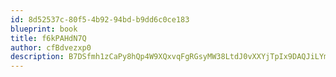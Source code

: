 ```yaml
---
id: 8d52537c-80f5-4b92-94bd-b9dd6c0ce183
blueprint: book
title: f6kPAHdN7Q
author: cfBdvezxp0
description: B7DSfmh1zCaPy8hQp4W9XQxvqFgRGsyMW38LtdJ0vXXYjTpIx9DAQJiLYmY2KpZuQYcICd7afyZt4NGIvyNB2UggOeDCtjzCoRUL
---
```

